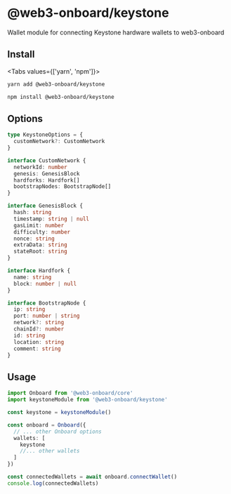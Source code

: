 # @web3-onboard/keystone

Wallet module for connecting Keystone hardware wallets to web3-onboard

## Install

<Tabs values={['yarn', 'npm']}>
<TabPanel value="yarn">

```sh copy
yarn add @web3-onboard/keystone
```

  </TabPanel>
  <TabPanel value="npm">

```sh copy
npm install @web3-onboard/keystone
```

  </TabPanel>
</Tabs>

## Options

```typescript
type KeystoneOptions = {
  customNetwork?: CustomNetwork
}

interface CustomNetwork {
  networkId: number
  genesis: GenesisBlock
  hardforks: Hardfork[]
  bootstrapNodes: BootstrapNode[]
}

interface GenesisBlock {
  hash: string
  timestamp: string | null
  gasLimit: number
  difficulty: number
  nonce: string
  extraData: string
  stateRoot: string
}

interface Hardfork {
  name: string
  block: number | null
}

interface BootstrapNode {
  ip: string
  port: number | string
  network?: string
  chainId?: number
  id: string
  location: string
  comment: string
}
```

## Usage

```typescript
import Onboard from '@web3-onboard/core'
import keystoneModule from '@web3-onboard/keystone'

const keystone = keystoneModule()

const onboard = Onboard({
  // ... other Onboard options
  wallets: [
    keystone
    //... other wallets
  ]
})

const connectedWallets = await onboard.connectWallet()
console.log(connectedWallets)
```
